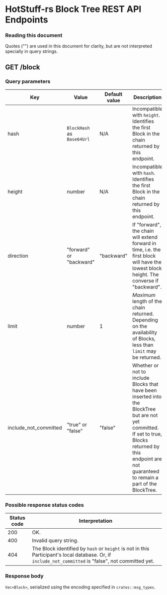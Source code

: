 # HotStuff-rs Block Tree REST API Endpoints

### Reading this document
Quotes ("") are used in this document for clarity, but are not interpreted specially in query strings.

## GET /block

### Query parameters

|Key |Value |Default value |Description |
|--- |---   |---         |--- |
|hash|`BlockHash` as `Base64Url` |N/A |Incompatible with `height`. Identifies the first Block in the chain returned by this endpoint. |
|height |number|N/A |Incompatible with `hash`. Identifies the first Block in the chain returned by this endpoint. |
|direction |"forward" or "backward" |"backward" |If "forward", the chain will extend forward in time, i.e. the first block will have the lowest block height. The converse if "backward". |
|limit |number|1 |*Maximum* length of the chain returned. Depending on the availability of Blocks, less than `limit` may be returned.|
|include\_not\_committed |"true" or "false" |"false" |Whether or not to include Blocks that have been inserted into the BlockTree but are not yet committed. If set to true, Blocks returned by this endpoint are not guaranteed to remain a part of the BlockTree. |

### Possible response status codes

|Status code |Interpretation |
|---         |---            |
|200         |OK.            |
|400         |Invalid query string.               |
|404         |The Block identified by `hash` or `height` is not in this Participant's local database. Or, if `include_not_committed` is "false", not committed yet. |

### Response body

`Vec<Block>`, serialized using the encoding specified in `crates::msg_types`.